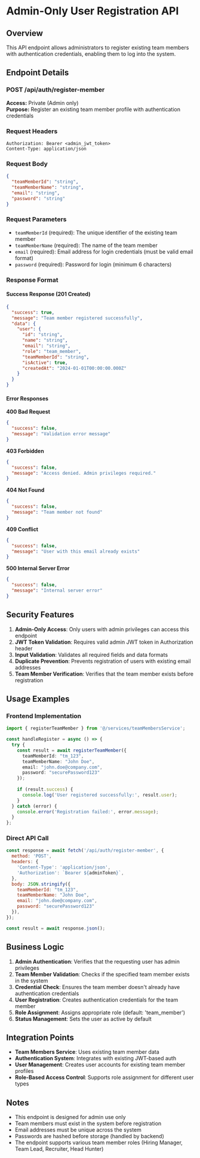 # Admin-Only User Registration API

## Overview
This API endpoint allows administrators to register existing team members with authentication credentials, enabling them to log into the system.

## Endpoint Details

### POST /api/auth/register-member

**Access:** Private (Admin only)  
**Purpose:** Register an existing team member profile with authentication credentials

### Request Headers
```
Authorization: Bearer <admin_jwt_token>
Content-Type: application/json
```

### Request Body
```json
{
  "teamMemberId": "string",
  "teamMemberName": "string", 
  "email": "string",
  "password": "string"
}
```

### Request Parameters
- `teamMemberId` (required): The unique identifier of the existing team member
- `teamMemberName` (required): The name of the team member
- `email` (required): Email address for login credentials (must be valid email format)
- `password` (required): Password for login (minimum 6 characters)

### Response Format

#### Success Response (201 Created)
```json
{
  "success": true,
  "message": "Team member registered successfully",
  "data": {
    "user": {
      "id": "string",
      "name": "string",
      "email": "string",
      "role": "team_member",
      "teamMemberId": "string",
      "isActive": true,
      "createdAt": "2024-01-01T00:00:00.000Z"
    }
  }
}
```

#### Error Responses

**400 Bad Request**
```json
{
  "success": false,
  "message": "Validation error message"
}
```

**403 Forbidden**
```json
{
  "success": false,
  "message": "Access denied. Admin privileges required."
}
```

**404 Not Found**
```json
{
  "success": false,
  "message": "Team member not found"
}
```

**409 Conflict**
```json
{
  "success": false,
  "message": "User with this email already exists"
}
```

**500 Internal Server Error**
```json
{
  "success": false,
  "message": "Internal server error"
}
```

## Security Features

1. **Admin-Only Access**: Only users with admin privileges can access this endpoint
2. **JWT Token Validation**: Requires valid admin JWT token in Authorization header
3. **Input Validation**: Validates all required fields and data formats
4. **Duplicate Prevention**: Prevents registration of users with existing email addresses
5. **Team Member Verification**: Verifies that the team member exists before registration

## Usage Examples

### Frontend Implementation
```typescript
import { registerTeamMember } from '@/services/teamMembersService';

const handleRegister = async () => {
  try {
    const result = await registerTeamMember({
      teamMemberId: "tm_123",
      teamMemberName: "John Doe",
      email: "john.doe@company.com",
      password: "securePassword123"
    });
    
    if (result.success) {
      console.log('User registered successfully:', result.user);
    }
  } catch (error) {
    console.error('Registration failed:', error.message);
  }
};
```

### Direct API Call
```javascript
const response = await fetch('/api/auth/register-member', {
  method: 'POST',
  headers: {
    'Content-Type': 'application/json',
    'Authorization': `Bearer ${adminToken}`,
  },
  body: JSON.stringify({
    teamMemberId: "tm_123",
    teamMemberName: "John Doe",
    email: "john.doe@company.com",
    password: "securePassword123"
  }),
});

const result = await response.json();
```

## Business Logic

1. **Admin Authentication**: Verifies that the requesting user has admin privileges
2. **Team Member Validation**: Checks if the specified team member exists in the system
3. **Credential Check**: Ensures the team member doesn't already have authentication credentials
4. **User Registration**: Creates authentication credentials for the team member
5. **Role Assignment**: Assigns appropriate role (default: 'team_member')
6. **Status Management**: Sets the user as active by default

## Integration Points

- **Team Members Service**: Uses existing team member data
- **Authentication System**: Integrates with existing JWT-based auth
- **User Management**: Creates user accounts for existing team member profiles
- **Role-Based Access Control**: Supports role assignment for different user types

## Notes

- This endpoint is designed for admin use only
- Team members must exist in the system before registration
- Email addresses must be unique across the system
- Passwords are hashed before storage (handled by backend)
- The endpoint supports various team member roles (Hiring Manager, Team Lead, Recruiter, Head Hunter)
